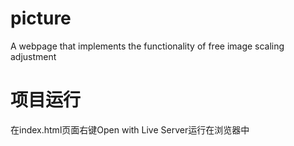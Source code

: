 # picture
A webpage that implements the functionality of free image scaling adjustment
# 项目运行
在index.html页面右键Open with Live Server运行在浏览器中
